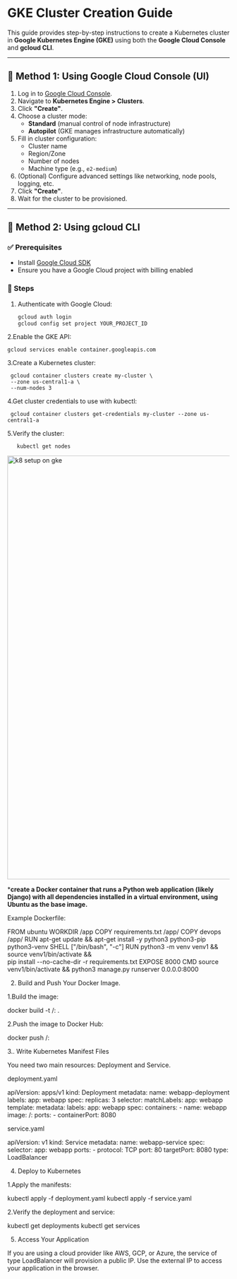
# GKE Cluster Creation Guide

This guide provides step-by-step instructions to create a Kubernetes cluster in **Google Kubernetes Engine (GKE)** using both the **Google Cloud Console** and **gcloud CLI**.

---

## 🚀 Method 1: Using Google Cloud Console (UI)

1. Log in to [Google Cloud Console](https://console.cloud.google.com/).
2. Navigate to **Kubernetes Engine > Clusters**.
3. Click **"Create"**.
4. Choose a cluster mode:
   - **Standard** (manual control of node infrastructure)
   - **Autopilot** (GKE manages infrastructure automatically)
5. Fill in cluster configuration:
   - Cluster name
   - Region/Zone
   - Number of nodes
   - Machine type (e.g., `e2-medium`)
6. (Optional) Configure advanced settings like networking, node pools, logging, etc.
7. Click **"Create"**.
8. Wait for the cluster to be provisioned.

---

## 🧩 Method 2: Using gcloud CLI

### ✅ Prerequisites
- Install [Google Cloud SDK](https://cloud.google.com/sdk/docs/install)
- Ensure you have a Google Cloud project with billing enabled

### 🔧 Steps

1. Authenticate with Google Cloud:

   ```bash
   gcloud auth login
   gcloud config set project YOUR_PROJECT_ID

2.Enable the GKE API:

    gcloud services enable container.googleapis.com

3.Create a Kubernetes cluster:

     gcloud container clusters create my-cluster \
     --zone us-central1-a \
     --num-nodes 3

4.Get cluster credentials to use with kubectl:

     gcloud container clusters get-credentials my-cluster --zone us-central1-a

5.Verify the cluster:

       kubectl get nodes



<img width="960" alt="k8 setup on gke" src="https://github.com/user-attachments/assets/3f994f06-fc2f-4067-a22a-56de89a86337" />







***create a Docker container that runs a Python web application (likely Django) with all dependencies installed in a virtual environment, using Ubuntu as the base image.**


Example Dockerfile:

FROM ubuntu
WORKDIR /app
COPY requirements.txt /app/
COPY devops /app/
RUN apt-get update && apt-get install -y python3 python3-pip python3-venv
SHELL ["/bin/bash", "-c"]
RUN python3 -m venv venv1 && \
source venv1/bin/activate && \
pip install --no-cache-dir -r requirements.txt
EXPOSE 8000
CMD source venv1/bin/activate && python3 manage.py runserver 0.0.0.0:8000


2. Build and Push Your Docker Image.

1.Build the image:

docker build -t <your-dockerhub-username>/<image-name>:<tag> .

2.Push the image to Docker Hub:

docker push <your-dockerhub-username>/<image-name>:<tag>

3.. Write Kubernetes Manifest Files

You need two main resources: Deployment and Service.

deployment.yaml

apiVersion: apps/v1
kind: Deployment
metadata:
  name: webapp-deployment
  labels:
    app: webapp
spec:
  replicas: 3
  selector:
    matchLabels:
      app: webapp
  template:
    metadata:
      labels:
        app: webapp
    spec:
      containers:
      - name: webapp
        image: <your-dockerhub-username>/<image-name>:<tag>
        ports:
        - containerPort: 8080
		
service.yaml

apiVersion: v1
kind: Service
metadata:
  name: webapp-service
spec:
  selector:
    app: webapp
  ports:
    - protocol: TCP
      port: 80
      targetPort: 8080
  type: LoadBalancer
  
 
 4. Deploy to Kubernetes
 
 1.Apply the manifests:
 
 kubectl apply -f deployment.yaml
kubectl apply -f service.yaml

2.Verify the deployment and service:

kubectl get deployments
kubectl get services

5. Access Your Application

If you are using a cloud provider like AWS, GCP, or Azure, the service of type LoadBalancer will provision a public IP.
Use the external IP to access your application in the browser.




